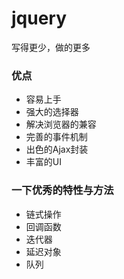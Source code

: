 # jquery

写得更少，做的更多

### 优点

- 容易上手
- 强大的选择器
- 解决浏览器的兼容
- 完善的事件机制
- 出色的Ajax封装
- 丰富的UI


### 一下优秀的特性与方法

- 链式操作
- 回调函数
- 迭代器
- 延迟对象
- 队列
